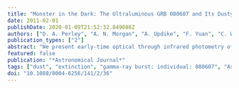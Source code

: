```yaml
---
title: "Monster in the Dark: The Ultraluminous GRB 080607 and Its Dusty Environment"
date: 2011-02-01
publishDate: 2020-01-09T21:52:32.849088Z
authors: ["D. A. Perley", "A. N. Morgan", "A. Updike", "F. Yuan", "C. W. Akerlof", "A. A. Miller", "J. S. Bloom", "S. B. Cenko", "W. Li", "A. V. Filippenko", "J. X. Prochaska", "D. A. Kann", "N. R. Tanvir", "A. J. Levan", "N. R. Butler", "P. Christian", "D. H. Hartmann", "P. Milne", "E. S. Rykoff", "W. Rujopakarn", "J. C. Wheeler", "G. G. Williams"]
publication_types: ["2"]
abstract: "We present early-time optical through infrared photometry of the bright Swift gamma-ray burst (GRB) 080607, starting only 6 s following the initial trigger in the rest frame. Complemented by our previously published spectroscopy, this high-quality photometric data set allows us to solve for the extinction properties of the redshift 3.036 sightline, giving perhaps the most detailed information to date on the ultraviolet continuum absorption properties of any sightline outside our Local Group. The extinction properties are not adequately modeled by any ordinary extinction template (including the average Milky Way, Large Magellanic Cloud, and Small Magellanic Cloud curves), partially because the 2175 ̊A feature (while present) is weaker by about a factor of two than when seen under similar circumstances locally. However, the spectral energy distribution is exquisitely fitted by the more general Fitzpatrick &amp; Massa parameterization of Local-Group extinction, putting it in the same family as some peculiar Milky Way extinction curves. After correcting for this (considerable, A$_V$ = 3.3 ± 0.4 mag) extinction, GRB 080607 is revealed to have been among the most optically luminous events ever observed, comparable to the naked-eye burst GRB 080319B. Its early peak time (t $_rest$ &lt; 6 s) indicates a high initial Lorentz factor (Γ&gt;600), while the extreme luminosity may be explained in part by a large circumburst density. Only because of its early high luminosity could the afterglow of GRB 080607 be studied in such detail in spite of the large attenuation and great distance, making this burst an excellent prototype for the understanding of other highly obscured extragalactic objects, and of the class of ``dark'' GRBs in particular."
featured: false
publication: "*Astronomical Journal*"
tags: ["dust", "extinction", "gamma-ray burst: individual: 080607", "Astrophysics - Cosmology and Nongalactic Astrophysics", "Astrophysics - High Energy Astrophysical Phenomena"]
doi: "10.1088/0004-6256/141/2/36"
---
```


